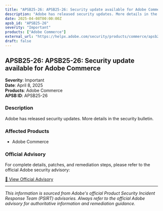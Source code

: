 ```yaml
---
title: "APSB25-26: APSB25-26: Security update available for Adobe Commerce"
description: "Adobe has released security updates. More details in the security bulletin."
date: 2025-04-08T00:00:00Z
apsb_id: "APSB25-26"
severity: "Important"
products: ["Adobe Commerce"]
external_url: "https://helpx.adobe.com/security/products/commerce/apsb25-26.html"
draft: false
---
```


## APSB25-26: APSB25-26: Security update available for Adobe Commerce

**Severity**: Important  
**Date**: April 8, 2025  
**Products**: Adobe Commerce  
**APSB ID**: APSB25-26

### Description

Adobe has released security updates. More details in the security bulletin.

### Affected Products

- Adobe Commerce


### Official Advisory

For complete details, patches, and remediation steps, please refer to the official Adobe security advisory:

[🔗 View Official Advisory](https://helpx.adobe.com/security/products/commerce/apsb25-26.html)

---

*This information is sourced from Adobe's official Product Security Incident Response Team (PSIRT) advisories. Always refer to the official Adobe advisory for authoritative information and remediation guidance.*
